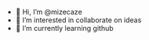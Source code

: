- 👋 Hi, I’m @mizecaze
- 👀 I’m interested in collaborate on ideas
- 🌱 I’m currently learning github

<!---
mizecaze/mizecaze is a ✨ special ✨ repository because its `README.md` (this file) appears on your GitHub profile.
You can click the Preview link to take a look at your changes.
--->
